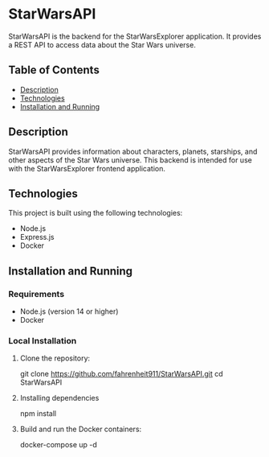 # StarWarsAPI

StarWarsAPI is the backend for the StarWarsExplorer application. It provides a REST API to access data about the Star Wars universe.

## Table of Contents

- [Description](#description)
- [Technologies](#technologies)
- [Installation and Running](#installation-and-running)

## Description

StarWarsAPI provides information about characters, planets, starships, and other aspects of the Star Wars universe. This backend is intended for use with the StarWarsExplorer frontend application.

## Technologies

This project is built using the following technologies:

- Node.js
- Express.js
- Docker

## Installation and Running

### Requirements

- Node.js (version 14 or higher)
- Docker

### Local Installation

1. Clone the repository:
 
   git clone https://github.com/fahrenheit911/StarWarsAPI.git
   cd StarWarsAPI

2. Installing dependencies

   npm install

3. Build and run the Docker containers:

   docker-compose up -d


